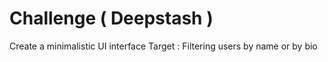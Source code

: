 # Challenge ( Deepstash ) 
Create a minimalistic UI interface 
Target : Filtering users by name or by bio
